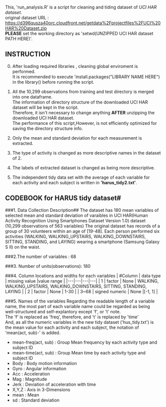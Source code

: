 This, 'run_analysis.R' is a script for cleaning and tiding dataset of *UCI HAR dataset*.  
original dataset URL : https://d396qusza40orc.cloudfront.net/getdata%2Fprojectfiles%2FUCI%20HAR%20Dataset.zip  
**PLEASE** set the working directory as 'setwd(UNZIPPED UCI HAR dataset PATH HERE)'.

## INSTRUCTION
0. After loading required libraries , cleaning global enviroment is performed.  
 It is recommended to execute 'install.packages("LIBRARY NAME HERE") in the library() before running the script.

1. All the 10,299 observations from training and test directory is merged into one dataframe.  
 The information of directory structure of the downloaded UCI HAR dataset will be kept in the script.  
 Therefore, it isn't necessary to change anything **AFTER** unzipping the downloaded UCI HAR dataset.  
 The performance of this script,However, is not efficiently optimized for saving the directory structure info. 

2. Only the mean and standard deviation for each measurement is extracted.
3. The type of activity is changed as more descriptive names in the dataset of 2.
4. The labels of extracted dataset is changed as being more descriptive.
5. The independent tidy data set with the average of each variable for each activity and each subject is written in **'harus_tidy2.txt'**.

## CODEBOOK for HARUS tidy dataset#

###1. Data Collection Description##
The dataset has 180 mean variables of selected mean and standard deviation of varaibles in UCI HAR(Human Activity Recognition Using Smartphones Dataset Version 1.0) dataset (10,299 observations of 563 variables)
The original dataset has records of a group of 30 volunteers within an age of [19-48]. Each person performed six activities (WALKING, WALKING_UPSTAIRS, WALKING_DOWNSTAIRS, SITTING, STANDING, and LAYING) wearing a smartphone (Samsung Galaxy S II) on the waist.

###2.The number of variables : 68

###3. Number of units(observations): 180

###4. Column locations and widths for each variables
|  #Column  | data type  | missing value  |value range  |
|---|---|---|---|
|  1 |  factor  |  None | WALKING, WALKING_UPSTAIRS, WALKING_DOWNSTAIRS, SITTING, STANDING, LAYING  |
| 2  |  factor  | None  | 1-30  |
|  3~68 |  signed numeric   | None  |[-1, 1] |

###5. Names of the variables
Regarding the readable length of a variable name, the most part of each variable name could be regarded as being well-structured and self-explantory except 'f', or 't' note.   
The 'f' is replaced as 'freq', therefore, and 't' is replaced by 'time'  
And, as all the numeric variables in the new tidy dataset ('hus_tidy.txt') is the mean value for each activity and each subject, the notation of 'mean(act, sub)-' is added.

* mean-freq(act, sub) : Group Mean frequency by each activity type and subject ID
* mean-time(act, sub) : Group Mean time by each activity type and subject ID
* Body : Body motion information
* Gyro : Angular information
* Acc : Acceleration
* Mag : Magnitude
* Jerk : Deviation of acceleration with time
* X,Y,Z : Axis in 3-Dimensions
* mean : Mean
* sd : Standard deviation
 


